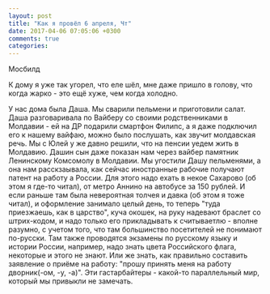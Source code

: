 ```yaml
---
layout: post
title: "Как я провёл 6 апреля, Чт"
date: 2017-04-06 07:05:06 +0300
comments: true
categories: 
---
```

Мосбилд

К дому я уже так угорел, что еле шёл, мне даже пришло в голову, что когда жарко - это ещё хуже, чем когда холодно.

У нас дома была Даша. Мы сварили пельмени и приготовили салат. Даша разговаривала по Вайберу со своими родственниками в Молдавии - ей на ДР подарили смартфон Филипс, а я даже подключил его к нашему вайфаю, можно было послушать, как звучит молдавская речь. Мы с Юлей у же давно решили, что на пенсии уедем жить в Молдавию. Дашин сын даже показан нам через вайбер памятник Ленинскому Комсомолу в Молдавии. Мы угостили Дашу пельменями, а она нам расскзаывала, как сейчас иностранные рабочие получают патент на работу а России. Для этого надо ехать в некое Сахарово (об этом я где-то читал), от метро Аннино на автобусе за 150 рублей. И если раньше там была невероятная толчея и давка (об этом я тоже читал), и оформление занимало целый день, то теперь "туда приезжаешь, как в царство", куча окошек, на руку надевают браслет со штрих-кодом, и надо только его прикладывать к считываетлю - вполне разумно, с учетом того, что там большинство посетителей не понимают по-русски. Там также проводятся экзамены по русскому языку и истории России, например, надо знать цвета Российского флага, некоторые и этого не знают. Или же знать, как правильно составить заявление о приёме на работу: "прошу принять меня на работу дворник(-ом, -у, -а)". Эти гастарбайтеры - какой-то параллельный мир, который мы привыкли не замечать.